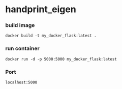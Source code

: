 # handprint_eigen
### build image
```
docker build -t my_docker_flask:latest .
```

### run container

```
docker run -d -p 5000:5000 my_docker_flask:latest
```

### Port
```
localhost:5000
```
